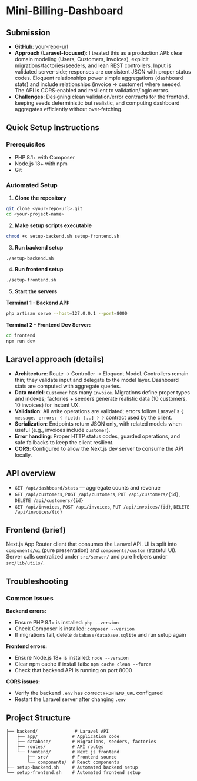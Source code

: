 # Mini-Billing-Dashboard

## Submission
- **GitHub**: [your-repo-url](https://example.com)
- **Approach (Laravel‑focused)**: I treated this as a production API: clear domain modeling (Users, Customers, Invoices), explicit migrations/factories/seeders, and lean REST controllers. Input is validated server‑side; responses are consistent JSON with proper status codes. Eloquent relationships power simple aggregations (dashboard stats) and include relationships (invoice → customer) where needed. The API is CORS‑enabled and resilient to validation/logic errors.
- **Challenges**: Designing clean validation/error contracts for the frontend, keeping seeds deterministic but realistic, and computing dashboard aggregates efficiently without over‑fetching.

## Quick Setup Instructions

### Prerequisites
- PHP 8.1+ with Composer
- Node.js 18+ with npm
- Git

### Automated Setup 

1. **Clone the repository**
```bash
git clone <your-repo-url>.git
cd <your-project-name>
```

2. **Make setup scripts executable**
```bash
chmod +x setup-backend.sh setup-frontend.sh
```

3. **Run backend setup**
```bash
./setup-backend.sh
```

4. **Run frontend setup**
```bash
./setup-frontend.sh
```

5. **Start the servers**

**Terminal 1 - Backend API:**
```bash
php artisan serve --host=127.0.0.1 --port=8000
```

**Terminal 2 - Frontend Dev Server:**
```bash
cd frontend
npm run dev
```

## Laravel approach (details)
- **Architecture**: Route → Controller → Eloquent Model. Controllers remain thin; they validate input and delegate to the model layer. Dashboard stats are computed with aggregate queries.
- **Data model**: `Customer` has many `Invoice`. Migrations define proper types and indexes; factories + seeders generate realistic data (10 customers, 10 invoices) for instant UX.
- **Validation**: All write operations are validated; errors follow Laravel's `{ message, errors: { field: [..] } }` contract used by the client.
- **Serialization**: Endpoints return JSON only, with related models when useful (e.g., invoices include `customer`).
- **Error handling**: Proper HTTP status codes, guarded operations, and safe fallbacks to keep the client resilient.
- **CORS**: Configured to allow the Next.js dev server to consume the API locally.

## API overview
- `GET /api/dashboard/stats` — aggregate counts and revenue
- `GET /api/customers`, `POST /api/customers`, `PUT /api/customers/{id}`, `DELETE /api/customers/{id}`
- `GET /api/invoices`, `POST /api/invoices`, `PUT /api/invoices/{id}`, `DELETE /api/invoices/{id}`

## Frontend (brief)
Next.js App Router client that consumes the Laravel API. UI is split into `components/ui` (pure presentation) and `components/custom` (stateful UI). Server calls centralized under `src/server/` and pure helpers under `src/lib/utils/`.

## Troubleshooting

### Common Issues

**Backend errors:**
- Ensure PHP 8.1+ is installed: `php --version`
- Check Composer is installed: `composer --version`
- If migrations fail, delete `database/database.sqlite` and run setup again

**Frontend errors:**
- Ensure Node.js 18+ is installed: `node --version`
- Clear npm cache if install fails: `npm cache clean --force`
- Check that backend API is running on port 8000

**CORS issues:**
- Verify the backend `.env` has correct `FRONTEND_URL` configured
- Restart the Laravel server after changing `.env`

## Project Structure
```
├── backend/              # Laravel API
│   ├── app/             # Application code
│   ├── database/        # Migrations, seeders, factories
│   ├── routes/          # API routes
│   └── frontend/        # Next.js frontend
│       ├── src/         # Frontend source
│       └── components/  # React components
├── setup-backend.sh     # Automated backend setup
└── setup-frontend.sh    # Automated frontend setup
```